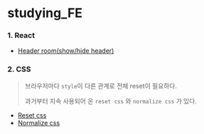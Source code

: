 # studying_FE
### 1. React

- [Header room(show/hide header)](https://reactjsexample.com/a-react-component-to-hide-show-your-header-on-scroll-2/)



### 2. CSS

> 브라우저마다 `style`이 다른 관계로 전체 reset이 필요하다.
>
> 과거부터 지속 사용되어 온 `reset css` 와 `normalize css` 가 있다.

- [Reset css](https://meyerweb.com/eric/tools/css/reset/)
- [Normalize css](https://necolas.github.io/normalize.css/)